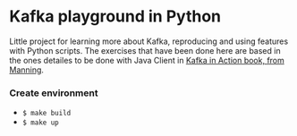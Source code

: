 # Kafka playground in Python
Little project for learning more about Kafka, reproducing and using features with 
Python scripts. The exercises that have been done here are based in the ones detailes to be 
done with Java Client in [Kafka in Action book, from Manning](https://www.manning.com/books/kafka-in-action). 

### Create environment
 - `$ make build`
 - `$ make up  `